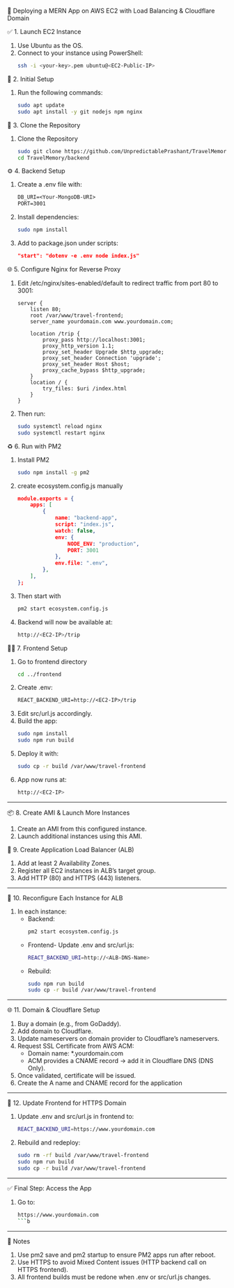🚀 Deploying a MERN App on AWS EC2 with Load Balancing & Cloudflare Domain

✅ 1. Launch EC2 Instance
1. Use Ubuntu as the OS.
2. Connect to your instance using PowerShell:
    ```bash
    ssh -i <your-key>.pem ubuntu@<EC2-Public-IP>
    ```

🔧 2. Initial Setup
1. Run the following commands:
    ```bash
    sudo apt update
    sudo apt install -y git nodejs npm nginx
    ```
📁 3. Clone the Repository
1. Clone the Repository
    ```bash
    sudo git clone https://github.com/UnpredictablePrashant/TravelMemory
    cd TravelMemory/backend
    ```
⚙️ 4. Backend Setup
1. Create a .env file with:
    ```txt
    DB_URI=<Your-MongoDB-URI>
    PORT=3001
    ``` 
2. Install dependencies:
    ```bash
    sudo npm install
    ```
3. Add to package.json under scripts:
    ```json
    "start": "dotenv -e .env node index.js"
    ```

🌐 5. Configure Nginx for Reverse Proxy
1. Edit /etc/nginx/sites-enabled/default to redirect traffic from port 80 to 3001:
    ```nginx
    server {
        listen 80;
        root /var/www/travel-frontend;
        server_name yourdomain.com www.yourdomain.com;

        location /trip {
            proxy_pass http://localhost:3001;
            proxy_http_version 1.1;
            proxy_set_header Upgrade $http_upgrade;
            proxy_set_header Connection 'upgrade';
            proxy_set_header Host $host;
            proxy_cache_bypass $http_upgrade;
        }
        location / {
            try_files: $uri /index.html
        }
    }
    ```
 
2. Then run:
    ```bash
    sudo systemctl reload nginx
    sudo systemctl restart nginx
    ```

♻️ 6. Run with PM2
1. Install PM2
    ```bash
    sudo npm install -g pm2
    ```
2. create ecosystem.config.js manually
    ```json
    module.exports = {
        apps: [
            {
                name: "backend-app",
                script: "index.js",
                watch: false,
                env: {
                    NODE_ENV: "production",
                    PORT: 3001
                },
                env.file: ".env",
            },
        ],
    };
    ```
3. Then start with
    ```bash 
    pm2 start ecosystem.config.js
    ```
4. Backend will now be available at:
    ```bash
    http://<EC2-IP>/trip
    ```

🧑‍💻 7. Frontend Setup
1. Go to frontend directory
    ```bash
    cd ../frontend
    ```
2. Create .env:
    ```txt
    REACT_BACKEND_URI=http://<EC2-IP>/trip
    ```
3. Edit src/url.js accordingly.
4. Build the app:
    ```bash
    sudo npm install
    sudo npm run build
    ```
5. Deploy it with:
    ```bash
    sudo cp -r build /var/www/travel-frontend
    ```
6. App now runs at:
    ```bash
    http://<EC2-IP>
    ```
________________________________________

📦 8. Create AMI & Launch More Instances
1. Create an AMI from this configured instance.
2. Launch additional instances using this AMI.
 
🧭 9. Create Application Load Balancer (ALB)
1. Add at least 2 Availability Zones.
2. Register all EC2 instances in ALB’s target group.
3. Add HTTP (80) and HTTPS (443) listeners.
 ____________________________________

🔗 10. Reconfigure Each Instance for ALB
1. In each instance:
    - Backend:
        ```bash
        pm2 start ecosystem.config.js
        ```
    - Frontend- Update .env and src/url.js:
        ```bash
        REACT_BACKEND_URI=http://<ALB-DNS-Name>
        ```
    - Rebuild:
        ```bash
        sudo npm run build
        sudo cp -r build /var/www/travel-frontend
        ```
________________________________________
🌐 11. Domain & Cloudflare Setup
1. Buy a domain (e.g., from GoDaddy).
2. Add domain to Cloudflare.
3. Update nameservers on domain provider to Cloudflare’s nameservers.
4. Request SSL Certificate from AWS ACM:
    - Domain name: *.yourdomain.com
    - ACM provides a CNAME record → add it in Cloudflare DNS (DNS Only).
5. Once validated, certificate will be issued.
6. Create the A name and CNAME record for the application
________________________________________
🔁 12. Update Frontend for HTTPS Domain
1. Update .env and src/url.js in frontend to:
    ```bash
    REACT_BACKEND_URI=https://www.yourdomain.com
    ```
2. Rebuild and redeploy:
    ```bash
    sudo rm -rf build /var/www/travel-frontend
    sudo npm run build
    sudo cp -r build /var/www/travel-frontend
    ```
________________________________________
✅ Final Step: Access the App
1. Go to:
    ```bash
    https://www.yourdomain.com
    ```b
________________________________________
📝 Notes
1. Use pm2 save and pm2 startup to ensure PM2 apps run after reboot.
2. Use HTTPS to avoid Mixed Content issues (HTTP backend call on HTTPS frontend).
3. All frontend builds must be redone when .env or src/url.js changes.

